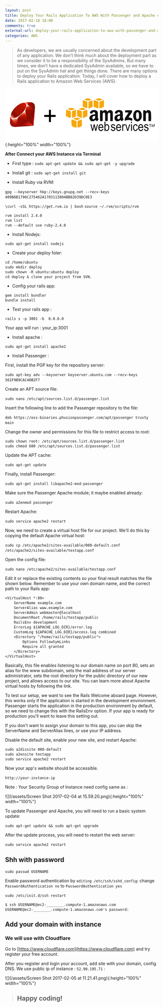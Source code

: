 ```yaml
---
layout: post
title: Deploy Your Rails Application To AWS With Passenger and Apache on Ubuntu
date: 2017-02-18 18:00
comments: true
external-url: deploy-your-rails-applicaiton-to-aws-with-passenger-and-apache-on-ubuntu
categories: AWS
---
```

>As developers, we are usually concerned about the development part of any application. We don’t think much about the deployment part as we consider it to be a responsibility of the SysAdmins. But many times, we don’t have a dedicated SysAdmin available, so we have to put on the SysAdmin hat and get things done. There are many options to deploy your Rails application. Today, I will cover how to deploy a Rails application to Amazon Web Services (AWS).

![](/assets/deploy-your-rails-app-to-aws.png){:height="100%" width="100%"}

**After Connect your AWS Instance via Terminal**

- First type :
`sudo apt-get update && sudo apt-get -y upgrade`

- Install git : `sudo apt-get install git`

- Install Ruby via RVM:

`gpg --keyserver hkp://keys.gnupg.net --recv-keys 409B6B1796C275462A1703113804BB82D39DC0E3`

`\curl -sSL https://get.rvm.io | bash`
`source ~/.rvm/scripts/rvm`

```
rvm install 2.4.0
rvm list
rvm --default use ruby-2.4.0
```

- Install Nodejs:

```
sudo apt-get install nodejs
```

- Create your deploy foler:

```
cd /home/ubuntu
sudo mkdir deploy
sudo chown -R ubuntu:ubuntu deploy
cd deploy & clone your project from SVN.
```
- Config your rails app:

```
gem install bundler
bundle install
```

- Test your rails app :

```
rails s -p 3001 -b  0.0.0.0 
```

Your app will run : your_ip:3001

- Install apache :

```
sudo apt-get install apache2
```

- Install Passenger :

First, install the PGP key for the repository server:

`sudo apt-key adv --keyserver keyserver.ubuntu.com --recv-keys 561F9B9CAC40B2F7`

Create an APT source file:

`sudo nano /etc/apt/sources.list.d/passenger.list`

Insert the following line to add the Passenger repository to the file:

`deb https://oss-binaries.phusionpassenger.com/apt/passenger trusty main`

Change the owner and permissions for this file to restrict access to root:

```
sudo chown root: /etc/apt/sources.list.d/passenger.list
sudo chmod 600 /etc/apt/sources.list.d/passenger.list
```
Update the APT cache:

`sudo apt-get update`

Finally, install Passenger:

`sudo apt-get install libapache2-mod-passenger`

Make sure the Passenger Apache module; it maybe enabled already:

`sudo a2enmod passenger`

Restart Apache:

`sudo service apache2 restart`

Now, we need to create a virtual host file for our project. We'll do this by copying the default Apache virtual host:

`sudo cp /etc/apache2/sites-available/000-default.conf /etc/apache2/sites-available/testapp.conf`

Open the config file:

`sudo nano /etc/apache2/sites-available/testapp.conf`

Edit it or replace the existing contents so your final result matches the file shown below. Remember to use your own domain name, and the correct path to your Rails app:

```
<VirtualHost *:80>
    ServerName example.com
    ServerAlias www.example.com
    ServerAdmin webmaster@localhost
    DocumentRoot /home/rails/testapp/public
    RailsEnv development
    ErrorLog ${APACHE_LOG_DIR}/error.log
    CustomLog ${APACHE_LOG_DIR}/access.log combined
    <Directory "/home/rails/testapp/public">
        Options FollowSymLinks
        Require all granted
    </Directory>
</VirtualHost>
```

Basically, this file enables listening to our domain name on port 80, sets an alias for the www subdomain, sets the mail address of our server administrator, sets the root directory for the public directory of our new project, and allows access to our site. You can learn more about Apache virtual hosts by following the link.

To test our setup, we want to see the Rails Welcome aboard page. However, this works only if the application is started in the development environment. Passenger starts the application in the production environment by default, so we need to change this with the RailsEnv option. If your app is ready for production you'll want to leave this setting out.

If you don't want to assign your domain to this app, you can skip the ServerName and ServerAlias lines, or use your IP address.

Disable the default site, enable your new site, and restart Apache:

```
sudo a2dissite 000-default
sudo a2ensite testapp
sudo service apache2 restart
```

Now your app's website should be accessible.

`http://your-instance-ip`

Note : Your Security Group of Instance need config same as :

![](/assets/Screen Shot 2017-02-04 at 15.59.20.png){:height="100%" width="100%"}

To update Passenger and Apache, you will need to run a basic system update:

`sudo apt-get update && sudo apt-get upgrade`

After the update process, you will need to restart the web server:

`sudo service apache2 restart`


## Shh with password 

`sudo passwd USERNAME`

Enable password authentication by `editing /etc/ssh/sshd_config`: change `PasswordAuthentication no` to `PasswordAuthentication yes`

`sudo /etc/init.d/ssh restart`

```
$ ssh USERNAME@ec2-________.compute-1.amazonaws.com
USERNAME@ec2-________.compute-1.amazonaws.com's password:
```

## Add your domain with instance

### We will use with Cloudflare

Go to [https://www.cloudflare.com](https://www.cloudflare.com) and try register your free account.

After you register and login your account, add site with your domain, config DNS. We use public ip of instance : `52.90.195.71` :
    
![](/assets/Screen Shot 2017-02-05 at 11.21.41.png){:height="100%" width="100%"}

>## Happy coding!